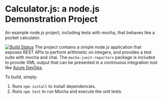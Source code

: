 Calculator.js: a node.js Demonstration Project
==============================================
An example node.js project, including tests with mocha, that behaves like
a pocket calculator.

[![Build Status](https://dev.azure.com/Hansinator/Integrating%20External%20Source%20Control%20with%20Azure%20Pipelines%20(L6)/_apis/build/status/Hansinatoren.calculator?branchName=master)](https://dev.azure.com/Hansinator/Integrating%20External%20Source%20Control%20with%20Azure%20Pipelines%20(L6)/_build/latest?definitionId=5&branchName=master)
The project contains a simple node.js application that exposes REST APIs
to perform arithmetic on integers, and provides a test suite with mocha
and chai.  The `mocha-junit-reporters` package is included to provide XML
output that can be presented in a continuous integration tool like
[Azure DevOps](https://azure.com/devops).

To build, simply:

1. Runs `npm install` to install dependencies.
2. Runs `npm test` to run Mocha and execute the unit tests.

